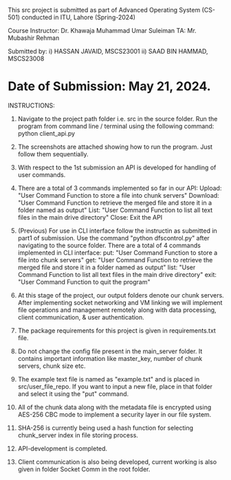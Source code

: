 This src project is submitted as part of Advanced Operating System (CS-501) conducted in ITU, Lahore (Spring-2024)

Course Instructor: Dr. Khawaja Muhammad Umar Suleiman
TA: Mr. Mubashir Rehman

Submitted by:
i)	HASSAN JAVAID, MSCS23001
ii)	SAAD BIN HAMMAD, MSCS23008

Date of Submission: May 21, 2024.
===========================================================================================================================
INSTRUCTIONS:

1. Navigate to the project path folder i.e. src in the source folder. Run the program from command line / terminal using the following command:
	python client_api.py

2. The screenshots are attached showing how to run the program. Just follow them sequentially.


3. With respect to the 1st submission an API is developed for handling of user commands.


4. There are a total of 3 commands implemented so far in our API:
	Upload: "User Command Function to store a file into chunk servers"
	Download: "User Command Function to retrieve the merged file and store it in a folder named as output"
	List: "User Command Function to list all text files in the main drive directory"
	Close: Exit the API



5. (Previous) For use in CLI interface follow the instructin as submitted in part1 of submission. Use the command "python dfscontrol.py" after navigating to the source folder. There are a total of 4 commands implemented in CLI interface:
	put: "User Command Function to store a file into chunk servers"
	get: "User Command Function to retrieve the merged file and store it in a folder named as output"
	list: "User Command Function to list all text files in the main drive directory"
	exit: "User Command Function to quit the program"

5. At this stage of the project, our output folders denote our chunk servers. After implementing socket networking and VM linking we will implement file operations and management remotely along with data processing, client communication, & user authentication.

6. The package requirements for this project is given in requirements.txt file.

7.	Do not change the config file present in the main_server folder. It contains important information like master_key, number of chunk servers, chunk size etc.

8.	The example text file is named as "example.txt" and is placed in src/user_file_repo. If you want to input a new file, place in that folder and select it using the "put" command.

9.	All of the chunk data along with the metadata file is encrypted using AES-256 CBC mode to implement a security layer in our file system.

10. SHA-256 is currently being used a hash function for selecting chunk_server index in file storing process.

11. API-development is completed.

12. Client communication is also being developed, current working is also given in folder Socket Comm in the root folder.
